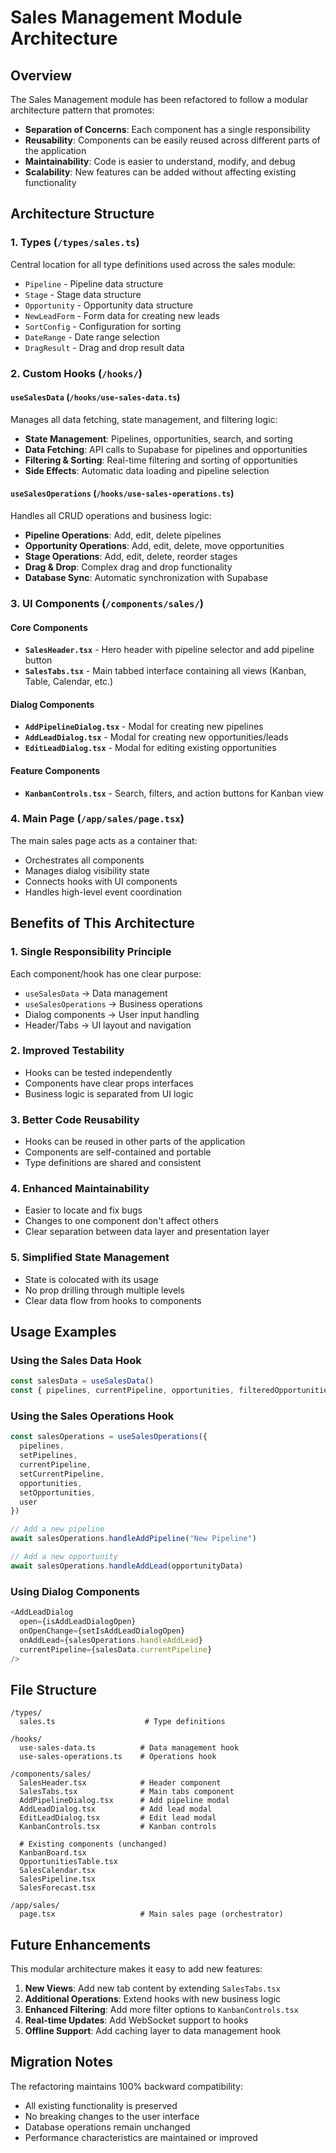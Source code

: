 # Sales Management Module Architecture

## Overview

The Sales Management module has been refactored to follow a modular architecture pattern that promotes:
- **Separation of Concerns**: Each component has a single responsibility
- **Reusability**: Components can be easily reused across different parts of the application
- **Maintainability**: Code is easier to understand, modify, and debug
- **Scalability**: New features can be added without affecting existing functionality

## Architecture Structure

### 1. Types (`/types/sales.ts`)
Central location for all type definitions used across the sales module:
- `Pipeline` - Pipeline data structure
- `Stage` - Stage data structure
- `Opportunity` - Opportunity data structure
- `NewLeadForm` - Form data for creating new leads
- `SortConfig` - Configuration for sorting
- `DateRange` - Date range selection
- `DragResult` - Drag and drop result data

### 2. Custom Hooks (`/hooks/`)

#### `useSalesData` (`/hooks/use-sales-data.ts`)
Manages all data fetching, state management, and filtering logic:
- **State Management**: Pipelines, opportunities, search, and sorting
- **Data Fetching**: API calls to Supabase for pipelines and opportunities
- **Filtering & Sorting**: Real-time filtering and sorting of opportunities
- **Side Effects**: Automatic data loading and pipeline selection

#### `useSalesOperations` (`/hooks/use-sales-operations.ts`)
Handles all CRUD operations and business logic:
- **Pipeline Operations**: Add, edit, delete pipelines
- **Opportunity Operations**: Add, edit, delete, move opportunities
- **Stage Operations**: Add, edit, delete, reorder stages
- **Drag & Drop**: Complex drag and drop functionality
- **Database Sync**: Automatic synchronization with Supabase

### 3. UI Components (`/components/sales/`)

#### Core Components
- **`SalesHeader.tsx`** - Hero header with pipeline selector and add pipeline button
- **`SalesTabs.tsx`** - Main tabbed interface containing all views (Kanban, Table, Calendar, etc.)

#### Dialog Components
- **`AddPipelineDialog.tsx`** - Modal for creating new pipelines
- **`AddLeadDialog.tsx`** - Modal for creating new opportunities/leads
- **`EditLeadDialog.tsx`** - Modal for editing existing opportunities

#### Feature Components
- **`KanbanControls.tsx`** - Search, filters, and action buttons for Kanban view

### 4. Main Page (`/app/sales/page.tsx`)
The main sales page acts as a container that:
- Orchestrates all components
- Manages dialog visibility state
- Connects hooks with UI components
- Handles high-level event coordination

## Benefits of This Architecture

### 1. **Single Responsibility Principle**
Each component/hook has one clear purpose:
- `useSalesData` → Data management
- `useSalesOperations` → Business operations
- Dialog components → User input handling
- Header/Tabs → UI layout and navigation

### 2. **Improved Testability**
- Hooks can be tested independently
- Components have clear props interfaces
- Business logic is separated from UI logic

### 3. **Better Code Reusability**
- Hooks can be reused in other parts of the application
- Components are self-contained and portable
- Type definitions are shared and consistent

### 4. **Enhanced Maintainability**
- Easier to locate and fix bugs
- Changes to one component don't affect others
- Clear separation between data layer and presentation layer

### 5. **Simplified State Management**
- State is colocated with its usage
- No prop drilling through multiple levels
- Clear data flow from hooks to components

## Usage Examples

### Using the Sales Data Hook
```typescript
const salesData = useSalesData()
const { pipelines, currentPipeline, opportunities, filteredOpportunities } = salesData
```

### Using the Sales Operations Hook
```typescript
const salesOperations = useSalesOperations({
  pipelines,
  setPipelines,
  currentPipeline,
  setCurrentPipeline,
  opportunities,
  setOpportunities,
  user
})

// Add a new pipeline
await salesOperations.handleAddPipeline("New Pipeline")

// Add a new opportunity
await salesOperations.handleAddLead(opportunityData)
```

### Using Dialog Components
```typescript
<AddLeadDialog
  open={isAddLeadDialogOpen}
  onOpenChange={setIsAddLeadDialogOpen}
  onAddLead={salesOperations.handleAddLead}
  currentPipeline={salesData.currentPipeline}
/>
```

## File Structure
```
/types/
  sales.ts                    # Type definitions

/hooks/
  use-sales-data.ts          # Data management hook
  use-sales-operations.ts    # Operations hook

/components/sales/
  SalesHeader.tsx            # Header component
  SalesTabs.tsx              # Main tabs component
  AddPipelineDialog.tsx      # Add pipeline modal
  AddLeadDialog.tsx          # Add lead modal
  EditLeadDialog.tsx         # Edit lead modal
  KanbanControls.tsx         # Kanban controls
  
  # Existing components (unchanged)
  KanbanBoard.tsx
  OpportunitiesTable.tsx
  SalesCalendar.tsx
  SalesPipeline.tsx
  SalesForecast.tsx

/app/sales/
  page.tsx                   # Main sales page (orchestrator)
```

## Future Enhancements

This modular architecture makes it easy to add new features:

1. **New Views**: Add new tab content by extending `SalesTabs.tsx`
2. **Additional Operations**: Extend hooks with new business logic
3. **Enhanced Filtering**: Add more filter options to `KanbanControls.tsx`
4. **Real-time Updates**: Add WebSocket support to hooks
5. **Offline Support**: Add caching layer to data management hook

## Migration Notes

The refactoring maintains 100% backward compatibility:
- All existing functionality is preserved
- No breaking changes to the user interface
- Database operations remain unchanged
- Performance characteristics are maintained or improved
